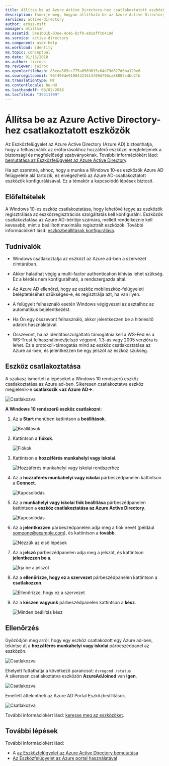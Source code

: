 ```yaml
---
title: Állítsa be az Azure Active Directory-hez csatlakoztatott eszközök |} A Microsoft Docs
description: Ismerje meg, hogyan állítható be az Azure Active Directoryhoz csatlakoztatott eszközökön.
services: active-directory
author: eross-msft
manager: mtillman
ms.assetid: 54e1b01b-03ee-4c46-bcf0-e01affc0419d
ms.service: active-directory
ms.component: user-help
ms.workload: identity
ms.topic: conceptual
ms.date: 01/15/2018
ms.author: lizross
ms.reviewer: jairoc
ms.openlocfilehash: 83eea565cc775a0569015c04d79d627d6ba120e6
ms.sourcegitcommit: 96f498de91984321614f09d796ca88887c4bd2fb
ms.translationtype: MT
ms.contentlocale: hu-HU
ms.lasthandoff: 08/02/2018
ms.locfileid: "39411709"
---
```

# <a name="set-up-azure-active-directory-joined-devices"></a>Állítsa be az Azure Active Directory-hez csatlakoztatott eszközök

Az Eszközfelügyelet az Azure Active Directory (Azure AD) biztosíthatja, hogy a felhasználók az erőforrásokhoz hozzáférő eszközei megfeleljenek a biztonsági és megfelelőségi szabványoknak. További információkért lásd: [bemutatása az Eszközfelügyelet az Azure Active Directory](../device-management-introduction.md).

Ha azt szeretné, ahhoz, hogy a munka a Windows 10-es eszközök Azure AD felügyelete alá tartozik, ez elvégezhető az Azure AD-csatlakoztatott eszközök konfigurálásával. Ez a témakör a kapcsolódó lépések biztosít. 


## <a name="prerequisites"></a>Előfeltételek

A Windows 10-es eszköz csatlakoztatása, hogy lehetővé tegye az eszközök regisztrálása az eszközregisztrációs szolgáltatás kell konfigurálni. Eszközök csatlakoztatása az Azure AD-bérlője számára, mellett rendelkeznie kell kevesebb, mint a beállított maximális regisztrált eszközök. További információkért lásd: [eszközbeállítások konfigurálása](../devices/device-management-azure-portal.md#configure-device-settings).



## <a name="what-you-should-know"></a>Tudnivalók


- Windows csatlakoztatja az eszközt az Azure ad-ben a szervezet címtárában.

- Akkor haladhat végig a multi-factor authentication kihívás lehet szükség. Ez a kérdés nem konfigurálható, a rendszergazda által.

- Az Azure AD ellenőrzi, hogy az eszköz mobileszköz-felügyeleti beléptetéséhez szükséges-e, és regisztrálja azt, ha van ilyen.

- A felügyelt felhasználó esetén Windows végigvezeti az asztalhoz az automatikus bejelentkezést.

- Ha Ön egy összevont felhasználó, akkor jelentkezzen be a hitelesítő adatok használatával.

- Összevont, ha az identitásszolgáltató támogatnia kell a WS-Fed és a WS-Trust felhasználónév/jelszó végpont. 1.3-as vagy 2005 verzióra is lehet. Ez a protokoll-támogatás mind az eszköz csatlakoztatása az Azure ad-ben, és jelentkezzen be egy jelszót az eszköz szükség. 




## <a name="joining-a-device"></a>Eszköz csatlakoztatása

A szakasz ismerteti a lépéseket a Windows 10 rendszerű eszköz csatlakoztatása az Azure ad-ben. Sikeresen csatlakoztatva eszköz megjelenik-e **csatlakozik \<az Azure AD-\>**.

![Csatlakozva](./media/device-management-azuread-joined-devices-setup/13.png)


**A Windows 10 rendszerű eszköz csatlakozni:**

1. Az a **Start** menüben kattintson a **beállítások**.

    ![Beállítások](./media/device-management-azuread-joined-devices-setup/01.png)

2. Kattintson a **fiókok**.

    ![Fiókok](./media/device-management-azuread-joined-devices-setup/02.png)


3. Kattintson a **hozzáférés munkahelyi vagy iskolai**.

    ![Hozzáférés munkahelyi vagy iskolai rendszerhez](./media/device-management-azuread-joined-devices-setup/03.png)

4. Az a **hozzáférés munkahelyi vagy iskolai** párbeszédpanelen kattintson a **Connect**.

    ![Kapcsolódás](./media/device-management-azuread-joined-devices-setup/04.png)


5. Az a **munkahelyi vagy iskolai fiók beállítása** párbeszédpanelen kattintson a **eszköz csatlakoztatása az Azure Active Directory**.

    ![Kapcsolódás](./media/device-management-azuread-joined-devices-setup/08.png)


6. Az a **jelentkezzen** párbeszédpanelen adja meg a fiók nevét (például someone@example.com), és kattintson a **tovább**.

    ![Nézzük az első lépések](./media/device-management-azuread-joined-devices-setup/10.png)


6. Az a **jelszó** párbeszédpanelen adja meg a jelszót, és kattintson **jelentkezzen be a**.

    ![Írja be a jelszót](./media/device-management-azuread-joined-devices-setup/05.png)


7. Az a **ellenőrizze, hogy ez a szervezet** párbeszédpanelen kattintson a **csatlakozzon**.

    ![Ellenőrizze, hogy ez a szervezet](./media/device-management-azuread-joined-devices-setup/11.png)


8. Az a **készen vagyunk** párbeszédpanelen kattintson a **kész**.

    ![Minden beállítás kész](./media/device-management-azuread-joined-devices-setup/12.png)

## <a name="verification"></a>Ellenőrzés

Győződjön meg arról, hogy egy eszköz csatlakozott egy Azure ad-ben, tekintse át a **hozzáférés munkahelyi vagy iskolai** párbeszédpanel az eszközön.

![Csatlakozva](./media/device-management-azuread-joined-devices-setup/13.png)

Ehelyett futtathatja a következő parancsot: `dsregcmd /status`  
A sikeresen csatlakoztatva eszközön **AzureAdJoined** van **Igen**.

![Csatlakozva](./media/device-management-azuread-joined-devices-setup/14.png)

Emellett áttekintheti az Azure AD Portal Eszközbeállítások.

![Csatlakozva](./media/device-management-azuread-joined-devices-setup/15.png)

További információkért lásd: [keresse meg az eszközöket](../devices/device-management-azure-portal.md#locate-devices).


## <a name="next-steps"></a>További lépések

További információkért lásd: 

- A [az Eszközfelügyelet az Azure Active Directory bemutatása](../devices/overview.md)
- [Az Eszközfelügyelet az Azure portal használatával](../devices/device-management-azure-portal.md)


